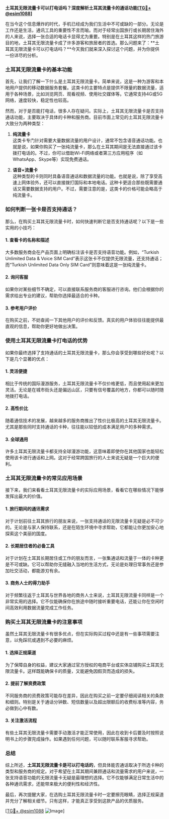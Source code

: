 **土耳其无限流量卡可以打电话吗？深度解析土耳其流量卡的通话功能[[TG💪+ @esim1088](https://t.me/s/esim1088)]**

在当今这个信息爆炸的时代，手机已经成为我们生活中不可或缺的一部分。无论是工作还是生活，通讯工具的重要性不言而喻。而对于经常出国旅行或长期居住海外的人来说，选择一张合适的电话卡显得尤为重要。特别是在土耳其这样的热门旅游目的地，土耳其无限流量卡成了许多游客和旅居者的首选。那么问题来了：**土耳其无限流量卡可以打电话吗？**今天我们就来深入探讨这个问题，并为你提供一份详尽的分析。

### 土耳其无限流量卡的基本功能

首先，让我们了解一下什么是土耳其无限流量卡。简单来说，这是一种为游客和本地用户提供的移动数据服务套餐。这类卡的主要特点是提供不限量的数据流量，适用于各种场景，比如浏览网页、观看视频、使用社交媒体等。它通常支持4G或5G网络，速度较快，稳定性也较高。

然而，对于是否能打电话，很多人存在疑问。实际上，土耳其无限流量卡是否支持通话功能，主要取决于具体的卡种和服务商。目前市面上常见的土耳其无限流量卡大致分为两种类型：

1. **纯流量卡**  
   这类卡专门针对需要大量数据流量的用户设计，通常不包含语音通话功能。也就是说，如果你购买了一张纯流量卡，那么在土耳其期间是无法直接通过该卡拨打电话的。不过，你可以借助Wi-Fi网络或者第三方应用程序（如WhatsApp、Skype等）实现免费通话。

2. **语音+流量卡**  
   这种类型的卡则同时具备语音通话和数据流量的功能。也就是说，除了享受高速上网体验外，还可以直接拨打国际和本地电话。这种卡更适合那些既需要通话又需要数据支持的用户。不过，需要注意的是，这类卡的价格可能会略高于纯流量卡。

### 如何判断一张卡是否支持通话？

那么，在购买土耳其无限流量卡时，如何快速判断它是否支持通话呢？以下是一些实用的小技巧：

#### 1. 查看卡的名称和描述  
大多数服务商会在产品页面上明确标注该卡是否支持语音功能。例如，“Turkish Unlimited Data & Voice SIM Card”表示这张卡不仅提供无限流量，还支持通话；而“Turkish Unlimited Data Only SIM Card”则意味着这是一张纯流量卡。

#### 2. 询问客服  
如果你对某些细节不确定，可以直接联系服务商的客服进行咨询。他们会根据你的需求给出专业的建议，帮助你选择最适合的卡种。

#### 3. 参考用户评价  
在购买之前，不妨查阅一下其他用户的评价和反馈。真实的用户体验往往能提供最直观的信息，帮助你更好地做出决策。

### 使用土耳其无限流量卡打电话的优势

如果你最终选择了支持通话的土耳其无限流量卡，那么你会享受到哪些好处呢？以下是几个显著的优点：

#### 1. 灵活便捷  
相比于传统的国际漫游服务，土耳其无限流量卡不仅价格更低，而且使用起来更加灵活。无论是在城市街头还是偏远山区，只要有信号覆盖的地方，你都可以随时随地拨打电话。

#### 2. 高性价比  
随着通信技术的发展，越来越多的服务商推出了性价比极高的土耳其无限流量卡。尤其是那些同时支持通话的卡种，往往能以较低的成本满足用户的多种需求。

#### 3. 全球通用  
许多土耳其无限流量卡都支持全球漫游功能，这意味着即使你在其他国家也能轻松使用该卡进行通话和上网。这对于经常跨国旅行的人士来说无疑是一个巨大的便利。

### 土耳其无限流量卡的常见应用场景

接下来，我们来看看土耳其无限流量卡的实际应用场景，看看它在哪些情况下能够发挥出最大的价值。

#### 1. 旅行期间的通讯需求  
对于计划前往土耳其旅行的朋友来说，一张支持通话的无限流量卡无疑是必不可少的。无论是与家人保持联系，还是在陌生环境中寻求帮助，它都能让你更加安心地探索这个美丽的国度。

#### 2. 长期居住者的必备工具  
对于计划在土耳其长期居住或工作的朋友而言，一张集通话和流量于一体的卡种更是不可或缺。它可以帮助你无缝融入当地的生活方式，无论是处理日常事务还是参加社交活动，都能游刃有余。

#### 3. 商务人士的得力助手  
对于频繁往返于土耳其与世界各地的商务人士来说，土耳其无限流量卡同样是一个非常实用的选择。它不仅能确保你在旅途中随时接听重要电话，还能让你在空闲时间高效利用数据流量完成工作任务。

### 购买土耳其无限流量卡的注意事项

虽然土耳其无限流量卡有很多优点，但在实际购买过程中还是有一些事项需要注意，以免踩坑或遇到不必要的麻烦。

#### 1. 选择正规渠道  
为了保障自身的权益，建议大家通过官方授权的电商平台或实体店铺购买土耳其无限流量卡。这样既能确保卡的质量，又能避免因假货而造成的损失。

#### 2. 提前了解资费政策  
不同服务商的资费政策可能存在差异，因此在购买之前一定要仔细阅读相关的条款和细则。特别是关于通话分钟数、短信数量以及超出限额后的收费标准等内容，务必做到心中有数。

#### 3. 关注激活流程  
有些土耳其无限流量卡需要手动激活才能正常使用，因此在收到卡后要及时按照说明书上的步骤完成操作。如果遇到任何问题，可以随时联系客服寻求帮助。

### 总结

综上所述，**土耳其无限流量卡是可以打电话的**，但具体能否通话取决于所选卡种的类型和服务商的规定。对于希望在土耳其期间兼顾通话和流量需求的用户来说，一张支持语音功能的无限流量卡无疑是最理想的选择。它不仅能够满足日常生活中的各种通讯需求，还能带来极大的便利性和经济性。

最后，再次提醒大家，在选购土耳其无限流量卡时一定要擦亮眼睛，选择正规渠道并充分了解相关细节。只有这样，才能真正享受到这款产品的优质服务。

[[TG💪+ @esim1088](https://t.me/s/esim1088) ![Image](https://i.postimg.cc/4NQfJmqS/Snipaste-2025-05-13-00-14-12.png)]